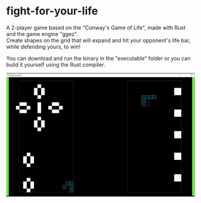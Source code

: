 # fight-for-your-life

A 2-player game based on the "Conway's Game of Life", made with Rust and the game engine "ggez".<br>
Create shapes on the grid that will expand and hit your opponent's life bar, while defending yours, to win!

You can download and run the binary in the "executable" folder or you can build it yourself using the Rust compiler.

![giffyy](gif/example.gif)

